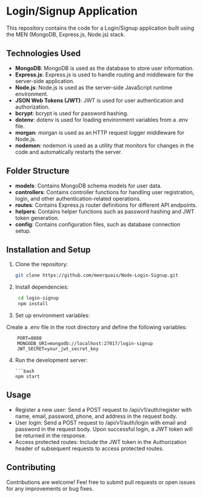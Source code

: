 # Login/Signup Application

This repository contains the code for a Login/Signup application built using the MEN (MongoDB, Express.js, Node.js) stack.

## Technologies Used

- **MongoDB**: MongoDB is used as the database to store user information.
- **Express.js**: Express.js is used to handle routing and middleware for the server-side application.
- **Node.js**: Node.js is used as the server-side JavaScript runtime environment.
- **JSON Web Tokens (JWT)**: JWT is used for user authentication and authorization.
- **bcrypt**: bcrypt is used for password hashing.
- **dotenv**: dotenv is used for loading environment variables from a .env file.
- **morgan**: morgan is used as an HTTP request logger middleware for Node.js.
- **nodemon**: nodemon is used as a utility that monitors for changes in the code and automatically restarts the server.

## Folder Structure

- **models**: Contains MongoDB schema models for user data.
- **controllers**: Contains controller functions for handling user registration, login, and other authentication-related operations.
- **routes**: Contains Express.js router definitions for different API endpoints.
- **helpers**: Contains helper functions such as password hashing and JWT token generation.
- **config**: Contains configuration files, such as database connection setup.

## Installation and Setup

1. Clone the repository:

   ```bash
   git clone https://github.com/meerquais/Node-Login-Signup.git

   
2. Install dependencies:

   ```bash
    cd login-signup
    npm install

3. Set up environment variables:

  Create a .env file in the root directory and define the following variables:

    
       
        PORT=8080
        MONGODB_URI=mongodb://localhost:27017/login-signup
        JWT_SECRET=your_jwt_secret_key

4. Run the development server:


       ```bash
       npm start



## Usage
   
 - Register a new user: Send a POST request to /api/v1/auth/register with name, email, password, phone, and address in the request body.
 - User login: Send a POST request to /api/v1/auth/login with email and password in the request body. Upon successful login, a JWT token will be returned in the response.
 - Access protected routes: Include the JWT token in the Authorization header of subsequent requests to access protected routes.


## Contributing

  Contributions are welcome! Feel free to submit pull requests or open issues for any improvements or bug fixes.




